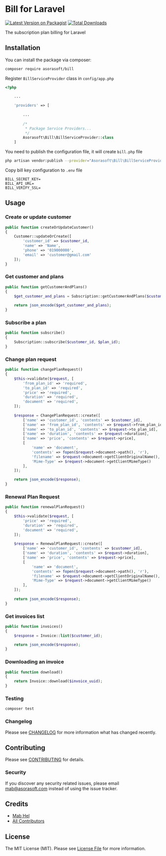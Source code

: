 # Bill for Laravel

[![Latest Version on Packagist](https://img.shields.io/packagist/v/helmab/bill.svg?style=flat-square)](https://packagist.org/packages/asorasoft/bill)
[![Total Downloads](https://img.shields.io/packagist/dt/helmab/bill.svg?style=flat-square)](https://packagist.org/packages/asorasoft/bill)

The subscription plan billing for Laravel

## Installation

You can install the package via composer:

```bash
composer require asorasoft/bill
```

Register `BillServiceProvider` class in `config/app.php`

```php
<?php

    ...
    
    'providers' => [
    
        ...
        
        /*
         * Package Service Providers...
         */
        Asorasoft\Bill\BillServiceProvider::class
    ]
```

You need to publish the configuration file, it will create `bill.php` file

```bash
php artisan vendor:publish --provider="Asorasoft\Bill\BillServiceProvider"
```

Copy bill key configuration to `.env` file

```dotenv
BILL_SECRET_KEY=
BILL_API_URL=
BILL_VERIFY_SSL=
```

## Usage

### Create or update customer

```php
public function createOrUpdateCustomer()
{
    Customer::updateOrCreate([
        'customer_id' => $customer_id,
        'name' => 'Name',
        'phone' => '019000000',
        'email' => 'customer@gmail.com'
    ]);
}
```

### Get customer and plans

```php
public function getCustomerAndPlans() 
{
    $get_customer_and_plans = Subscription::getCustomerAndPlans($customer_id);
    
    return json_encode($get_customer_and_plans);
}
```

### Subscribe a plan

```php
public function subscribe()
{
    Subscription::subscribe($customer_id, $plan_id);
}
```

### Change plan request

```php
public function changePlanRequest()
{
    $this->validate($request, [
        'from_plan_id' => 'required',
        'to_plan_id' => 'required',
        'price' => 'required',
        'duration' => 'required',
        'document' => 'required',
    ]);
    
    $response = ChangePlanRequest::create([
        ['name' => 'customer_id', 'contents' => $customer_id],
        ['name' => 'from_plan_id', 'contents' => $request->from_plan_id],
        ['name' => 'to_plan_id', 'contents' => $request->to_plan_id],
        ['name' => 'duration', 'contents' => $request->duration],
        ['name' => 'price', 'contents' => $request->price],
        [
            'name' => 'document',
            'contents' => fopen($request->document->path(), 'r'),
            'filename' => $request->document->getClientOriginalName(),
            'Mime-Type' => $request->document->getClientMimeType()
        ],
    ]);

    return json_encode($response);
}
```

### Renewal Plan Request

```php
public function renewalPlanRequest()
{
    $this->validate($request, [
        'price' => 'required',
        'duration' => 'required',
        'document' => 'required',
    ]);
    
    $response = RenewalPlanRequest::create([
        ['name' => 'customer_id', 'contents' => $customer_id],
        ['name' => 'duration', 'contents' => $request->duration],
        ['name' => 'price', 'contents' => $request->price],
        [
            'name' => 'document',
            'contents' => fopen($request->document->path(), 'r'),
            'filename' => $request->document->getClientOriginalName(),
            'Mime-Type' => $request->document->getClientMimeType()
        ],
    ]);
    
    return json_encode($response);
}
```

### Get invoices list

```php
public function invoices()
{
    $response = Invoice::list($customer_id);

    return json_encode($response);
}
```

### Downloading an invoice

```php
public function download()
{
    return Invoice::download($invoice_uuid);
}
```

### Testing

```bash
composer test
```

### Changelog

Please see [CHANGELOG](CHANGELOG.md) for more information what has changed recently.

## Contributing

Please see [CONTRIBUTING](CONTRIBUTING.md) for details.

### Security

If you discover any security related issues, please email mab@asorasoft.com instead of using the issue tracker.

## Credits

-   [Mab Hel](https://github.com/helmab)
-   [All Contributors](../../contributors)

## License

The MIT License (MIT). Please see [License File](LICENSE.md) for more information.
